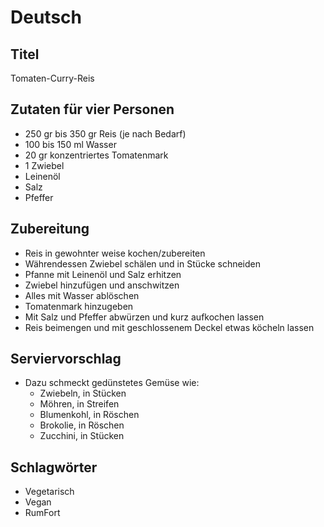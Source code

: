 # Deutsch

## Titel

Tomaten-Curry-Reis

## Zutaten für vier Personen

* 250 gr bis 350 gr Reis (je nach Bedarf)
* 100 bis 150 ml Wasser
* 20 gr konzentriertes Tomatenmark
* 1 Zwiebel
* Leinenöl
* Salz
* Pfeffer

## Zubereitung

* Reis in gewohnter weise kochen/zubereiten
* Währendessen Zwiebel schälen und in Stücke schneiden
* Pfanne mit Leinenöl und Salz erhitzen
* Zwiebel hinzufügen und anschwitzen
* Alles mit Wasser ablöschen
* Tomatenmark hinzugeben
* Mit Salz und Pfeffer abwürzen und kurz aufkochen lassen
* Reis beimengen und mit geschlossenem Deckel etwas köcheln lassen

## Serviervorschlag

* Dazu schmeckt gedünstetes Gemüse wie:
  * Zwiebeln, in Stücken
  * Möhren, in Streifen
  * Blumenkohl, in Röschen
  * Brokolie, in Röschen
  * Zucchini, in Stücken

## Schlagwörter

* Vegetarisch
* Vegan
* RumFort
